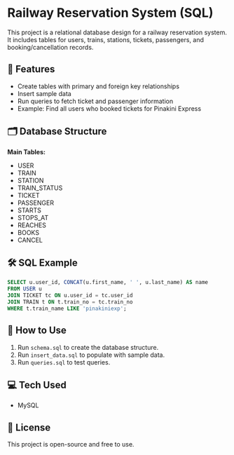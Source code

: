 # Railway Reservation System (SQL)

This project is a relational database design for a railway reservation system.  
It includes tables for users, trains, stations, tickets, passengers, and booking/cancellation records.

## 📌 Features
- Create tables with primary and foreign key relationships
- Insert sample data
- Run queries to fetch ticket and passenger information
- Example: Find all users who booked tickets for Pinakini Express

## 🗂 Database Structure
**Main Tables:**
- USER
- TRAIN
- STATION
- TRAIN_STATUS
- TICKET
- PASSENGER
- STARTS
- STOPS_AT
- REACHES
- BOOKS
- CANCEL

## 🛠 SQL Example
```sql
SELECT u.user_id, CONCAT(u.first_name, ' ', u.last_name) AS name
FROM USER u
JOIN TICKET tc ON u.user_id = tc.user_id
JOIN TRAIN t ON t.train_no = tc.train_no
WHERE t.train_name LIKE 'pinakiniexp';
```

## 🚀 How to Use
1. Run `schema.sql` to create the database structure.
2. Run `insert_data.sql` to populate with sample data.
3. Run `queries.sql` to test queries.

## 💻 Tech Used
- MySQL

## 📜 License
This project is open-source and free to use.
